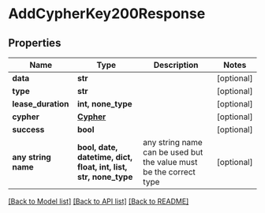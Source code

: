 # AddCypherKey200Response


## Properties
Name | Type | Description | Notes
------------ | ------------- | ------------- | -------------
**data** | **str** |  | [optional] 
**type** | **str** |  | [optional] 
**lease_duration** | **int, none_type** |  | [optional] 
**cypher** | [**Cypher**](Cypher.md) |  | [optional] 
**success** | **bool** |  | [optional] 
**any string name** | **bool, date, datetime, dict, float, int, list, str, none_type** | any string name can be used but the value must be the correct type | [optional]

[[Back to Model list]](../README.md#documentation-for-models) [[Back to API list]](../README.md#documentation-for-api-endpoints) [[Back to README]](../README.md)


